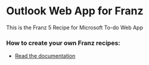 # Outlook Web App for Franz
This is the Franz 5 Recipe for Microsoft To-do Web App

### How to create your own Franz recipes:
* [Read the documentation](https://github.com/meetfranz/plugins)
